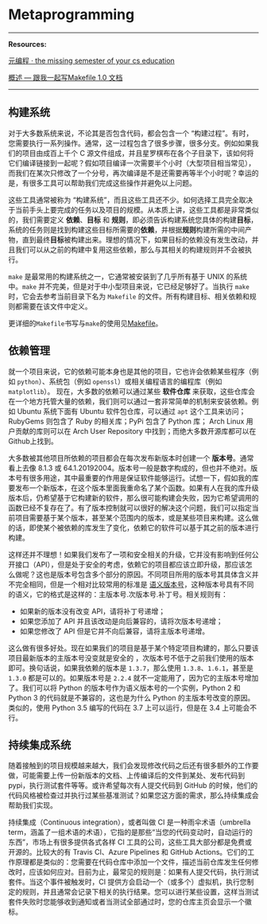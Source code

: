 # Metaprogramming



---

**Resources:**

[元编程 · the missing semester of your cs education](https://missing-semester-cn.github.io/2020/metaprogramming/)

[概述 — 跟我一起写Makefile 1.0 文档](https://seisman.github.io/how-to-write-makefile/overview.html)





---



## 构建系统

对于大多数系统来说，不论其是否包含代码，都会包含一个 “构建过程”。有时，您需要执行一系列操作。通常，这一过程包含了很多步骤，很多分支。例如如果我们的项目由成百上千个 C 源文件组成，并且星罗棋布在各个子目录下，该如何将它们编译链接到一起呢？假如项目编译一次需要半个小时（大型项目相当常见），而我们在某次只修改了一个分号，再次编译是不是还需要再等半个小时呢？幸运的是，有很多工具可以帮助我们完成这些操作并避免以上问题。

这些工具通常被称为 “构建系统”，而且这些工具还不少。如何选择工具完全取决于当前手头上要完成的任务以及项目的规模。从本质上讲，这些工具都是非常类似的，我们需要定义 **依赖**、**目标** 和 **规则**，即必须告诉构建系统您具体的构建**目标**，系统的任务则是找到构建这些目标所需要的**依赖**，并根据**规则**构建所需的中间产物，直到最终**目标**被构建出来。理想的情况下，如果目标的依赖没有发生改动，并且我们可以从之前的构建中复用这些依赖，那么与其相关的构建规则并不会被执行。

`make` 是最常用的构建系统之一，它通常被安装到了几乎所有基于 UNIX 的系统中。`make` 并不完美，但是对于中小型项目来说，它已经足够好了。当执行 `make` 时，它会去参考当前目录下名为 `Makefile` 的文件。所有构建目标、相关依赖和规则都需要在该文件中定义。

更详细的`Makefile`书写与`make`的使用见[Makefile](Makefile.md)。



## 依赖管理

就一个项目来说，它的依赖可能本身也是其他的项目，它也许会依赖某些程序（例如 `python`）、系统包（例如 `openssl`）或相关编程语言的编程库（例如 `matplotlib`）。 现在，大多数的依赖可以通过某些 **软件仓库** 来获取，这些仓库会在一个地方托管大量的依赖，我们则可以通过一套非常简单的机制来安装依赖。例如 Ubuntu 系统下面有 Ubuntu 软件包仓库，可以通过 `apt` 这个工具来访问；RubyGems 则包含了 Ruby 的相关库；PyPi 包含了 Python 库； Arch Linux 用户贡献的库则可以在 Arch User Repository 中找到；而绝大多数开源库都可以在Github上找到。

大多数被其他项目所依赖的项目都会在每次发布新版本时创建一个 **版本号**。通常看上去像 8.1.3 或 64.1.20192004。版本号一般是数字构成的，但也并不绝对。版本号有很多用途，其中最重要的作用是保证软件能够运行。试想一下，假如我的库要发布一个新版本，在这个版本里面我重命名了某个函数。如果有人在我的库升级版本后，仍希望基于它构建新的软件，那么很可能构建会失败，因为它希望调用的函数已经不复存在了。有了版本控制就可以很好的解决这个问题，我们可以指定当前项目需要基于某个版本，甚至某个范围内的版本，或是某些项目来构建。这么做的话，即使某个被依赖的库发生了变化，依赖它的软件可以基于其之前的版本进行构建。

这样还并不理想！如果我们发布了一项和安全相关的升级，它并没有影响到任何公开接口（API），但是处于安全的考虑，依赖它的项目都应该立即升级，那应该怎么做呢？这也是版本号包含多个部分的原因。不同项目所用的版本号其具体含义并不完全相同，但是一个相对比较常用的标准是 [语义版本号](https://semver.org/)，这种版本号具有不同的语义，它的格式是这样的：主版本号.次版本号.补丁号。相关规则有：

- 如果新的版本没有改变 API，请将补丁号递增；
- 如果您添加了 API 并且该改动是向后兼容的，请将次版本号递增；
- 如果您修改了 API 但是它并不向后兼容，请将主版本号递增。

这么做有很多好处。现在如果我们的项目是基于某个特定项目构建的，那么只要该项目最新版本的主版本号没变就是安全的 ，次版本号不低于之前我们使用的版本即可。换句话说，如果我依赖的版本是 `1.3.7`，那么使用 `1.3.8`、`1.6.1`，甚至是 `1.3.0` 都是可以的。如果版本号是 `2.2.4` 就不一定能用了，因为它的主版本号增加了。我们可以将 Python 的版本号作为语义版本号的一个实例，Python 2 和 Python 3 的代码就是不兼容的，这也是为什么 Python 的主版本号改变的原因。类似的，使用 Python 3.5 编写的代码在 3.7 上可以运行，但是在 3.4 上可能会不行。



## 持续集成系统

随着接触到的项目规模越来越大，我们会发现修改代码之后还有很多额外的工作要做，可能需要上传一份新版本的文档、上传编译后的文件到某处、发布代码到 pypi，执行测试套件等等。或许希望每次有人提交代码到 GitHub 的时候，他们的代码风格被检查过并执行过某些基准测试？如果您这方面的需求，那么持续集成会帮助我们实现。

持续集成（Continuous integration），或者叫做 CI 是一种雨伞术语（umbrella term，涵盖了一组术语的术语），它指的是那些“当您的代码变动时，自动运行的东西”，市场上有很多提供各式各样 CI 工具的公司，这些工具大部分都是免费或开源的。比较大的有 Travis CI、Azure Pipelines 和 GitHub Actions。它们的工作原理都是类似的：您需要在代码仓库中添加一个文件，描述当前仓库发生任何修改时，应该如何应对。目前为止，最常见的规则是：如果有人提交代码，执行测试套件。当这个事件被触发时，CI 提供方会启动一个（或多个）虚拟机，执行您制定的规则，并且通常会记录下相关的执行结果。您可以进行某些设置，这样当测试套件失败时您能够收到通知或者当测试全部通过时，您的仓库主页会显示一个徽标。
